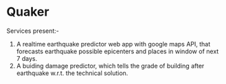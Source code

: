 # Quaker
Services present:- 
1) A realtime earthquake predictor web app with google maps API, that forecasts earthquake possible epicenters and places in window of next 7 days.
2) A buiding damage predictor, which tells the grade of building after earthquake w.r.t. the technical solution.
